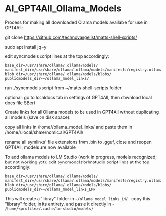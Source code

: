 # AI_GPT4All_Ollama_Models
Process for making all downloaded Ollama models available for use in GPT4All:

git clone https://github.com/technovangelist/matts-shell-scripts/

sudo apt install jq -y

edit syncmodels script lines at the top accordingly:
```
base_dir=/usr/share/ollama/.ollama/models/
manifest_dir=/usr/share/ollama/.ollama/models/manifests/registry.ollama.ai/
blob_dir=/usr/share/ollama/.ollama/models/blobs/
publicmodels_dir=~/ollama_model_links/
```

run ./syncmodels script from ~/matts-shell-scripts folder

optional: go to localdocs tab in settings of GPT4All, then download local docs file SBert

Create links for all Ollama models to be used in GPT4All without duplicating all models (save on disk space):

copy all links in /home/<profile>/ollama_model_links/ and paste them in /home/<profile>/.local/share/nomic.ai/GPT4All/

rename all symlinks' file extensions from .bin to .gguf, close and reopen GPT4All, models are now available



To add ollama models to LM Studio (work in progress, models recognized; but not working yet):
edit syncmodelsforlmstudio script lines at the top accordingly:
```
base_dir=/usr/share/ollama/.ollama/models/
manifest_dir=/usr/share/ollama/.ollama/models/manifests/registry.ollama.ai/
blob_dir=/usr/share/ollama/.ollama/models/blobs/
publicmodels_dir=~/ollama_model_links_LM/
```
This will create a "libray" folder in ```~/ollama_model_links_LM/ ```
copy this "library" folder, in its entirety, and paste it directly in - ```/home/<profile>/.cache/lm-studio/models/```
